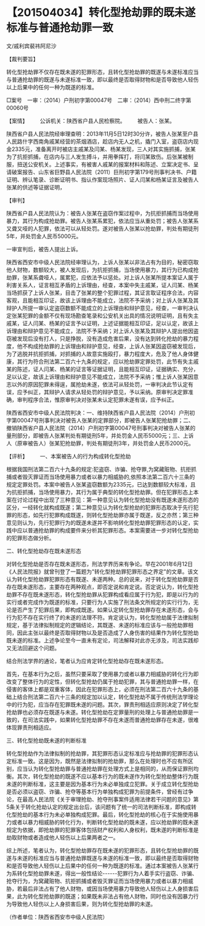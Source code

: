 # 【201504034】转化型抢劫罪的既未遂标准与普通抢劫罪一致

文/戚利宾裴祎阿尼沙

【裁判要旨】

转化型抢劫罪不仅存在既未遂的犯罪形态，且转化型抢劫罪的既遂与未遂标准应当与普通抢劫罪的既遂与未遂标准一致，即以最终是否取得财物和是否导致他人轻伤以上后果中的任何一种为既遂的标准。

□案号　一审：（2014）户刑初字第00047号　二审：（2014）西中刑二终字第00060号

【案情】 　　公诉机关：陕西省户县人民检察院。 　　被告人：张某。

陕西省户县人民法院经审理查明：2013年11月5日12时30分许，被告人张某至户县人民路什字西南角戚某经营的茶烟酒店，趁店内无人之机，撬门入室，盗窃店内现金2335元，准备离开时被店主戚某及闫某、杨某发现，三人对其实施抓捕，张某为了抗拒抓捕，在店内与三人发生搏斗，并用拳挥打，将闫某致伤。后张某被制服，扭送公安机关。上述事实，有被害人戚某的报案材料和陈述、立案决定书、呈请破案报告、山东省巨野县人民法院（2011）巨刑初字第179号刑事判决书、户籍证明、辨认笔录、诊断证明书、指认作案现场照片、证人闫某和杨某证言及被告人张某的供述等证据证明，

【审判】

陕西省户县人民法院认为：被告人张某在盗窃作案过程中，为抗拒抓捕而当场使用暴力，其行为构成抢劫罪。被告人张某系累犯，依法应当从重处罚；被告人张某系又聋又哑的人犯罪，依法可以从轻处罚。遂对被告人张某以抢劫罪，判处有期徒刑5年，并处罚金人民币5000元。

一审宣判后，被告人提出上诉。

陕西省西安市中级人民法院经审理认为，上诉人张某以非法占有为目的，秘密窃取他人财物，数额较大，被人发现后，为抗拒抓捕，当场使用暴力，其行为已构成抢劫罪，张某系聋哑人，属累犯，应依法予以惩处。对上诉人张某所提本案证人属于利害关系人，证言相互矛盾的上诉理由，经查，本案中失主戚某，证人闫某、杨某当场抓获了上诉人张某，目击了张某的整个犯罪过程，其证言取证程序合法，内容客观，且能相互印证，故该上诉理由不能成立，法院不予采纳；对上诉人张某及其辩护人所提一审认定盗窃数额不能成立的上诉理由和辩护意见，经查，一审判决认定张某犯罪的金额不仅有现场勘查笔录和公安机关出具的情况说明证明，且有失主戚某，证人闫某、杨某的证言予以证明，上述证据能相互印证，足以认定，故该上诉理由和辩护意见不能成立，法院不予采纳；对上诉人张某及其辩护人提出他因盗窃被发现后没有打人，只是挣脱，没有造成危害后果，没有达到转化抢劫的暴力程度，他不构成抢劫罪的上诉理由和辩护意见，经查，上诉人张某因盗窃被发现后，为了逃脱并抗拒抓捕，对抓捕的人故意实施殴打，暴力程度大，危及了他人身体健康，其行为符合刑法第二百六十九条的规定，应以抢劫罪定罪处罚，此节有失主戚某的陈述，证人闫某、杨某的证言等证据证明，且能相互印证，证据确实、充分，足以认定，故该上诉理由和辩护意见不能成立，法院不予采纳；惟上诉人张某因意志以外的原因犯罪未得逞，属抢劫未遂，依法可从轻处罚，一审判决此节认定有误，应予纠正，其辩护人请求从轻处罚的辩护意见，予以采纳。原审判决定罪准确，审判程序合法，惟原审判决对张某未认定犯罪未遂有误，应予纠正。

陕西省西安市中级人民法院判决：一、维持陕西省户县人民法院（2014）户刑初字第00047号刑事判决对被告人张某的定罪部分，即被告人张某犯抢劫罪；二、撤销陕西省户县人民法院（2014）户刑初字第00047号刑事判决对被告人张某的量刑部分，即被告人张某判处有期徒刑5年，并处罚金人民币5000元；三、上诉人（原审被告人）张某犯抢劫罪，判处有期徒刑3年，并处罚金人民币2000元。

【评析】 　　一、本案被告人的行为构成转化型抢劫

根据我国刑法第二百六十九条的规定:犯盗窃、诈骗、抢夺罪,为窝藏赃物、抗拒抓捕或者毁灭罪证而当场使用暴力或者以暴力相威胁的,依照本法第二百六十三条的规定定罪处罚。本案中被告人张某盗窃数额为2335元，已达到数额较大标准，且为抗拒抓捕，当场使用暴力，其行为属于典型的转化型抢劫罪。但在犯罪形态上本案在讨论过程中出现了三种意见：第一种意见认为转化型抢劫没有既遂未遂形态的区分，一经转化就构成既遂；第二种意见认为转化型抢劫的犯罪形态取决于先行犯罪的形态，如先行犯罪构成既遂，则转化型抢劫罪亦属于既遂，反之亦然；第三种意见则认为，先行犯罪行为的既遂未遂并不影响转化型抢劫罪犯罪形态的认定，实践中应以普通抢劫罪的构成要件来分析其犯罪形态。本案需要进一步对转化型抢劫的犯罪形态做分析。

二、转化型抢劫存在既未遂形态

对转化型抢劫是否存在既未遂形态，刑法学界历来有争论。早在2001年6月12日《人民法院报》就曾刊登了一篇题为"转化型抢劫罪犯罪形态之界定"的文章。该文认为转化型抢劫罪犯罪形态有既遂、未遂两种。总的说来，对于转化型抢劫罪是否存在既未遂形态，主要存在两种观点，即否定说和肯定说。否定说认为，转化型抢劫罪不存在既未遂形态，转化型抢劫罪从犯罪构成看应属于行为犯，即是以行为的实行或者完成作为既遂的标准，只要行为人实施了刑法条文所规定的实行行为，无论是否产生了犯罪后果，即构成既遂。如果认定转化型抢劫罪存在未遂形态，会与行为犯不存在实行终了的未遂的法理不符。肯定说认为，转化型抢劫属于法律拟制规定，基于法律拟制规定的逻辑结论，其既遂、未遂的标准应该与一般抢劫罪相同，因此主张以最终是否取得财物以及是否造成了人身伤害的结果作为转化型抢劫既未遂的标准。上述争论至今一直未有定论，司法解释对此亦无涉及，司法实践却又无法回避这个问题。

结合刑法学界的通论，笔者认为应肯定转化型抢劫存在既未遂形态。

首先，在基本行为之后，虽然只要采取了使用暴力或者以暴力相威胁的转化行为即改变了整体行为的定性，但转化型抢劫仍属于抢劫犯罪，其与普通抢劫罪一样，在侵害的客体上都是双重客体，因此在犯罪形态上，必须在刑法第二百六十九条的基础上结合刑法第二百六十三条的规定加以认定，转化型抢劫不属于传统刑法学理论中的行为犯，应当存在犯罪既未遂的问题。其次，罪责刑相适应原则决定了转化型抢劫罪也必须存在既遂与未遂。转化型抢劫在定罪量刑的处理上与普通抢劫罪是一致的，在司法实践中，如果转化型抢劫罪不存在未遂而普通抢劫罪存在未遂，很难体现罪责刑相适应。

三、转化型抢劫既未遂的判断标准

转化型抢劫作为法律拟制的抢劫罪，其犯罪形态认定标准应与抢劫罪的犯罪形态认定标准一致。这是因为，既然是法律拟制的抢劫罪，那么在处理时也不应有所区别，应当认为转化型抢劫罪与普通抢劫罪在处理方式上是相同的，从而保证罪刑均衡。其次，转化型抢劫的既遂不应以基本行为的既未遂作为转化型抢劫整体行为既未遂的判断标准，这主要是因为基本行为未必单独成立犯罪。关于成立转化型抢劫是否必须以盗窃、诈骗、抢夺等基本行为单独构成犯罪为前提条件，曾经有过争论，在最高人民法院《关于审理抢劫、抢夺刑事案件适用法律若干问题的意见》第5条关于转化抢劫认定的规定出台后，该问题有了统一的司法判断标准，即构成转化型抢劫的基本行为未必单独构成犯罪。最后，转化型抢劫的核心在于实施使用暴力或者以暴力相威胁的转化行为，判断转化型抢劫的既未遂，应以抢劫罪的既未遂规定为依据，即抢劫罪的犯罪客体包括财产权利和人身权利，既未遂的判断标准是劫取财物或者造成他人轻伤以上后果两者之一。

综上所述，笔者认为，转化型抢劫罪存在既未遂的犯罪形态，且转化型抢劫罪的既遂与未遂的标准应当与普通抢劫罪既遂与未遂的标准一致，即以最终是否取得财物和是否导致他人轻伤以上后果中的任何一种为既遂的标准。通过本案被告人张某行为系转化型抢劫罪未遂，得出一般性结论------犯罪行为人着手实行盗窃、诈骗、抢夺行为，为窝藏赃物、抗拒抓捕或者毁灭罪证而当场使用暴力或者以暴力相威胁，若最后非法占有了他人财物，或因当场使用暴力导致他人轻伤以上人身损害后果，此为转化型抢劫罪的既遂；如果既未非法占有他人财物，同时也没有因暴力行为导致他人轻伤以上人身损害后果，则为转化型抢劫罪的未遂。

（作者单位：陕西省西安市中级人民法院）